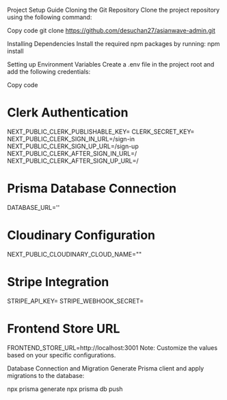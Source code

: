 Project Setup Guide
Cloning the Git Repository
Clone the project repository using the following command:

Copy code
git clone https://github.com/desuchan27/asianwave-admin.git


Installing Dependencies
Install the required npm packages by running:
npm install


Setting up Environment Variables
Create a .env file in the project root and add the following credentials:


Copy code
# Clerk Authentication
NEXT_PUBLIC_CLERK_PUBLISHABLE_KEY=
CLERK_SECRET_KEY=
NEXT_PUBLIC_CLERK_SIGN_IN_URL=/sign-in
NEXT_PUBLIC_CLERK_SIGN_UP_URL=/sign-up
NEXT_PUBLIC_CLERK_AFTER_SIGN_IN_URL=/
NEXT_PUBLIC_CLERK_AFTER_SIGN_UP_URL=/

# Prisma Database Connection
DATABASE_URL=''

# Cloudinary Configuration
NEXT_PUBLIC_CLOUDINARY_CLOUD_NAME=""

# Stripe Integration
STRIPE_API_KEY=
STRIPE_WEBHOOK_SECRET=

# Frontend Store URL
FRONTEND_STORE_URL=http://localhost:3001
Note: Customize the values based on your specific configurations.

Database Connection and Migration
Generate Prisma client and apply migrations to the database:


npx prisma generate
npx prisma db push